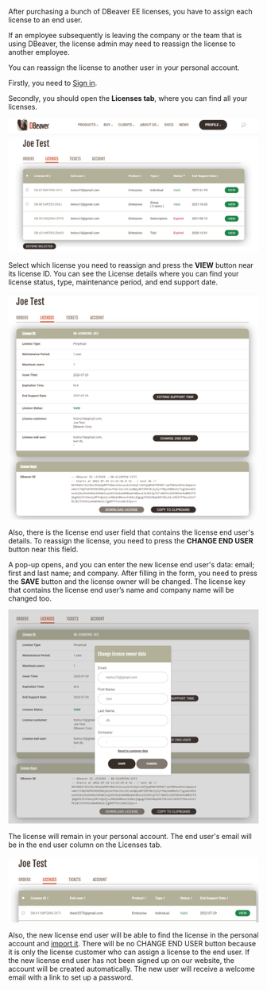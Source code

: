 After purchasing a bunch of DBeaver EE licenses, you have to assign each license to an end user.

If an employee subsequently is leaving the company or the team that is using DBeaver, the license admin may need to reassign the license to another employee.

You can reassign the license to another user in your personal account.

Firstly, you need to [Sign in](https://dbeaver.com/signin/).

Secondly, you should open the **Licenses tab**, where you can find all your licenses. 

![](images/license/lic-tab.png)

Select which license you need to reassign and press the **VIEW** button near its license ID. You can see the License details where you can find your license status, type, maintenance period, and end support date.

![](images/license/lic-details.png)

Also, there is the license end user field that contains the license end user's details. To reassign the license, you need to press the **CHANGE END USER** button near this field.

A pop-up opens, and you can enter the new license end user's data: email; first and last name; and company. After filling in the form, you need to press the **SAVE** button and the license owner will be changed. The license key that contains the license end user’s name and company name will be changed too.

![](images/license/form.png)

The license will remain in your personal account. The end user's email will be in the end user column on the Licenses tab.

![](images/license/lic-tab-new.png)

Also, the new license end user will be able to find the license in the personal account and [import it](https://dbeaver.com/docs/wiki/How-to-Import-License/). There will be no CHANGE END USER button because it is only the license customer who can assign a license to the end user. If the new license end user has not been signed up on our website, the account will be created automatically. The new user will receive a welcome email with a link to set up a password.
